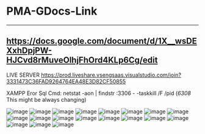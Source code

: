 # PMA-GDocs-Link 
-------------------
https://docs.google.com/document/d/1X__wsDEXxhDpjPW-HJCvd8rMuveOlhjFhOrd4KLp6Cg/edit
-------------------
LIVE SERVER
https://prod.liveshare.vsengsaas.visualstudio.com/join?3331473C36FAD9264764EA48E3D82CF50855

XAMPP Eror Sql
Cmd:
    netstat -aon | findstr :3306
    - 
     -taskkill /F /pid (*6308* This might be always changing)
     
![image](https://github.com/PMARhojanMark/PMA-GDocs/assets/136538341/6fc73163-e257-47e6-a49f-94a88a5b9384)
![image](https://github.com/PMARhojanMark/PMA-GDocs/assets/136538341/e5f0d086-fb4e-4fde-a746-473aef1d3461)
![image](https://github.com/PMARhojanMark/PMA-GDocs/assets/136538341/17b0e77f-afac-40d4-9ff0-bc7f117846c4)
![image](https://github.com/PMARhojanMark/PMA-GDocs/assets/136538341/94f892c2-1961-4e85-a998-46aa1339d1df)
![image](https://github.com/PMARhojanMark/PMA-GDocs/assets/136538341/72fdcfef-d257-4d8d-9eef-b42a707ea4f2)
![image](https://github.com/PMARhojanMark/PMA-GDocs/assets/136538341/6911099b-eabe-48b2-b552-3087812dce8a)
![image](https://github.com/PMARhojanMark/PMA-GDocs/assets/136538341/4151b7b3-6e24-417f-8c88-09a103db2cab)
![image](https://github.com/PMARhojanMark/PMA-GDocs/assets/136538341/87f0c3f9-71bb-4ef7-b9da-541178eb4de8)
![image](https://github.com/PMARhojanMark/PMA-GDocs/assets/136538341/04df6d98-8946-430b-88ed-e2c52d56faba)
![image](https://github.com/PMARhojanMark/PMA-GDocs/assets/136538341/f5760426-b066-4560-9a31-40f4d4924f0d)
![image](https://github.com/PMARhojanMark/PMA-GDocs/assets/136538341/c615d26b-94f7-4485-a287-2c939a1da5b6)
![image](https://github.com/PMARhojanMark/PMA-GDocs/assets/136538341/a658d47c-d8c3-4487-82a5-959cf73d1e90)
![image](https://github.com/PMARhojanMark/PMA-GDocs/assets/136538341/05ce1a19-fc4a-49c3-b1b9-5899bf09e2cd)
![image](https://github.com/PMARhojanMark/PMA-GDocs/assets/136538341/e51d69d4-37df-428b-b60e-af844914c95e)
![image](https://github.com/PMARhojanMark/PMA-GDocs/assets/136538341/1af16ddd-b8ea-4aad-92b2-d33ad85a6493)
![image](https://github.com/PMARhojanMark/PMA-GDocs/assets/136538341/3246d1e5-bab0-460f-96aa-d599514473ac)
![image](https://github.com/PMARhojanMark/PMA-GDocs/assets/136538341/573ff6dc-8440-40e1-a848-082fb9da0090)
![image](https://github.com/PMARhojanMark/PMA-GDocs/assets/136538341/8910b16e-eb5f-4a6c-a296-22fe2dd0ef13)
![image](https://github.com/PMARhojanMark/PMA-GDocs/assets/136538341/c48233fb-57d2-4e72-85e6-fb0ca1863b34)
